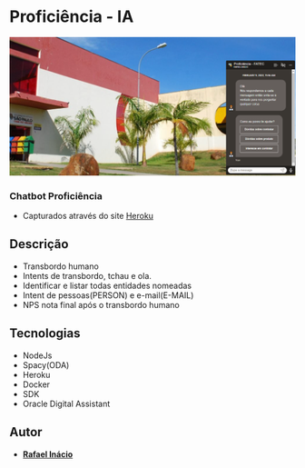 # Proficiência - IA
<p align="center"><img src = "./public/images/page.png"></p>

### Chatbot Proficiência
- Capturados através do site [Heroku](https://proficiencia-rafael-inacio.herokuapp.com/)


## Descrição
- Transbordo humano
- Intents de transbordo, tchau e ola.
- Identificar e listar todas entidades nomeadas
- Intent de pessoas(PERSON) e e-mail(E-MAIL)
- NPS nota final após o transbordo humano


## Tecnologias 
- NodeJs
- Spacy(ODA)
- Heroku
- Docker
- SDK
- Oracle Digital Assistant


## Autor

- <b>[Rafael Inácio](https://github.com/rafaelinacioo)</b>